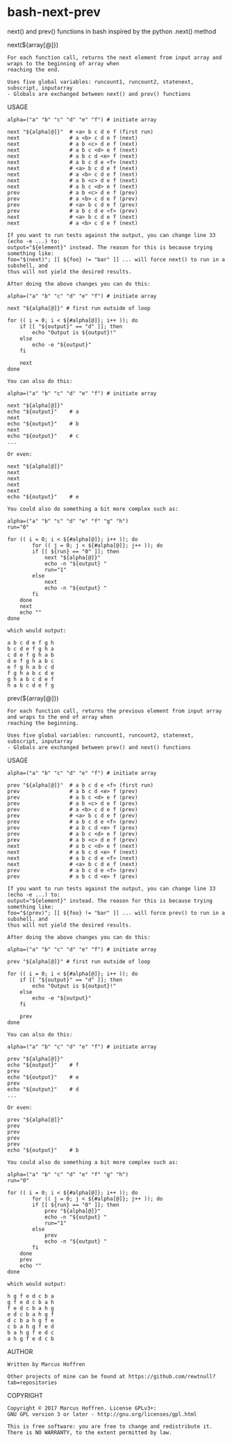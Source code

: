 # bash-next-prev
next() and prev() functions in bash inspired by the python .next() method

next(${array[@]})

	For each function call, returns the next element from input array and wraps to the beginning of array when
	reaching the end.

	Uses five global variables: runcount1, runcount2, statenext, subscript, inputarray
	- Globals are exchanged between next() and prev() functions

USAGE

	alpha=("a" "b" "c" "d" "e" "f") # initiate array

	next "${alpha[@]}"  # <a> b c d e f (first run)
	next                # a <b> c d e f (next)
	next                # a b <c> d e f (next)
	next                # a b c <d> e f (next)
	next                # a b c d <e> f (next)
	next                # a b c d e <f> (next)
	next                # <a> b c d e f (next)
	next                # a <b> c d e f (next)
	next                # a b <c> d e f (next)
	next                # a b c <d> e f (next)
	prev                # a b <c> d e f (prev)
	prev                # a <b> c d e f (prev)
	prev                # <a> b c d e f (prev)
	prev                # a b c d e <f> (prev)
	next                # <a> b c d e f (next)
	next                # a <b> c d e f (next)

	If you want to run tests against the output, you can change line 33 (echo -e ...) to:
	output="${element}" instead. The reason for this is because trying something like:
	foo="$(next)"; [[ ${foo} != "bar" ]] ... will force next() to run in a subshell, and
	thus will not yield the desired results.
	
	After doing the above changes you can do this:
	
	alpha=("a" "b" "c" "d" "e" "f") # initiate array

	next "${alpha[@]}" # first run outside of loop

	for (( i = 0; i < ${#alpha[@]}; i++ )); do
		if [[ "${output}" == "d" ]]; then
			echo "Output is ${output}!"
		else
			echo -e "${output}"
		fi

		next
	done

	You can also do this:
	
	alpha=("a" "b" "c" "d" "e" "f") # initiate array

	next "${alpha[@]}"
	echo "${output}"	# a
	next
	echo "${output}"	# b
	next
	echo "${output}"	# c
	...

	Or even:
	
	next "${alpha[@]}"
	next
	next
	next
	next
	echo "${output}"	# e

	You could also do something a bit more complex such as:

	alpha=("a" "b" "c" "d" "e" "f" "g" "h")
	run="0"

	for (( i = 0; i < ${#alpha[@]}; i++ )); do
    		for (( j = 0; j < ${#alpha[@]}; j++ )); do
			if [[ ${run} == "0" ]]; then
				next "${alpha[@]}"
				echo -n "${output} "
				run="1"
			else
				next
				echo -n "${output} "
			fi
		done
		next
		echo ""
	done

	which would output:

	a b c d e f g h 
	b c d e f g h a 
	c d e f g h a b 
	d e f g h a b c 
	e f g h a b c d 
	f g h a b c d e 
	g h a b c d e f 
	h a b c d e f g

prev(${array[@]})

	For each function call, returns the previous element from input array and wraps to the end of array when
	reaching the beginning.

	Uses five global variables: runcount1, runcount2, statenext, subscript, inputarray
	- Globals are exchanged between prev() and next() functions

USAGE

	alpha=("a" "b" "c" "d" "e" "f") # initiate array

	prev "${alpha[@]}"  # a b c d e <f> (first run)
	prev                # a b c d <e> f (prev)
	prev                # a b c <d> e f (prev)
	prev                # a b <c> d e f (prev)
	prev                # a <b> c d e f (prev)
	prev                # <a> b c d e f (prev)
	prev                # a b c d e <f> (prev)
	prev                # a b c d <e> f (prev)
	prev                # a b c <d> e f (prev)
	prev                # a b <c> d e f (prev)
	next                # a b c <d> e f (next)
	next                # a b c d <e> f (next)
	next                # a b c d e <f> (next)
	next                # <a> b c d e f (next)
	prev                # a b c d e <f> (prev)
	prev                # a b c d <e> f (prev)

	If you want to run tests against the output, you can change line 33 (echo -e ...) to:
	output="${element}" instead. The reason for this is because trying something like:
	foo="$(prev)"; [[ ${foo} != "bar" ]] ... will force prev() to run in a subshell, and
	thus will not yield the desired results.
	
	After doing the above changes you can do this:
	
	alpha=("a" "b" "c" "d" "e" "f") # initiate array

	prev "${alpha[@]}" # first run outside of loop

	for (( i = 0; i < ${#alpha[@]}; i++ )); do
		if [[ "${output}" == "d" ]]; then
			echo "Output is ${output}!"
		else
			echo -e "${output}"
		fi

		prev
	done

	You can also do this:
	
	alpha=("a" "b" "c" "d" "e" "f") # initiate array

	prev "${alpha[@]}"
	echo "${output}"	# f
	prev
	echo "${output}"	# e
	prev
	echo "${output}"	# d
	...

	Or even:
	
	prev "${alpha[@]}"
	prev
	prev
	prev
	prev
	echo "${output}"	# b

	You could also do something a bit more complex such as:

	alpha=("a" "b" "c" "d" "e" "f" "g" "h")
	run="0"

	for (( i = 0; i < ${#alpha[@]}; i++ )); do
    		for (( j = 0; j < ${#alpha[@]}; j++ )); do
			if [[ ${run} == "0" ]]; then
				prev "${alpha[@]}"
				echo -n "${output} "
				run="1"
			else
				prev
				echo -n "${output} "
			fi
		done
		prev
		echo ""
	done

	which would output:

	h g f e d c b a 
	g f e d c b a h 
	f e d c b a h g 
	e d c b a h g f 
	d c b a h g f e 
	c b a h g f e d 
	b a h g f e d c 
	a h g f e d c b

AUTHOR

	Written by Marcus Hoffren

	Other projects of mine can be found at https://github.com/rewtnull?tab=repositories

COPYRIGHT

	Copyright © 2017 Marcus Hoffren. License GPLv3+:
	GNU GPL version 3 or later - http://gnu.org/licenses/gpl.html

	This is free software: you are free to change and redistribute it.
	There is NO WARRANTY, to the extent permitted by law.

